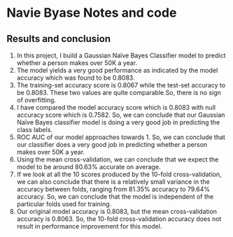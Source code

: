 # Navie Byase Notes and code
## Results and conclusion 

1) In this project, I build a Gaussian Naïve Bayes Classifier model to predict whether a person makes over 50K a year. 
2) The model yields a very good performance as indicated by the model accuracy which was found to be 0.8083.
3) The training-set accuracy score is 0.8067 while the test-set accuracy to be 0.8083. These two values are quite 
   comparable.So, there is no sign of overfitting.
4) I have compared the model accuracy score which is 0.8083 with null accuracy score which is 0.7582.
   So, we can conclude that our Gaussian Naïve Bayes classifier model is doing a very good job in predicting the class labels.
5) ROC AUC of our model approaches towards 1. So, we can conclude that our classifier does a very good job 
   in predicting whether a person makes over 50K a year.
6) Using the mean cross-validation, we can conclude that we expect the model to be around 80.63% accurate on average.
7) If we look at all the 10 scores produced by the 10-fold cross-validation, we can also conclude that there is a relatively
   small variance in the accuracy between folds, ranging from 81.35% accuracy to 79.64% accuracy. So, we can conclude that 
   the model is independent of the particular folds used for training.
8) Our original model accuracy is 0.8083, but the mean cross-validation accuracy is 0.8063. 
   So, the 10-fold cross-validation accuracy does not result in performance improvement for this model.

